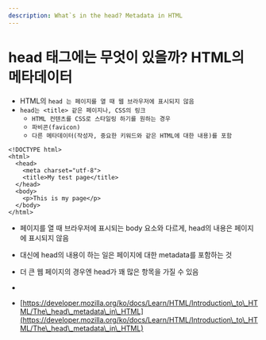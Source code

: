 ```yaml
---
description: What`s in the head? Metadata in HTML
---
```


# head 태그에는 무엇이 있을까? HTML의 메타데이터

* HTML의 `head 는 페이지를 열 때 웹 브라우저에 표시되지 않음`&#x20;
* `head는 <title> 같은 페이지나, CSS의 링크`
  * `HTML 컨텐츠를 CSS로 스타일링 하기를 원하는 경우`&#x20;
  * `파비콘(favicon)`
  * `다른 메타데이터(작성자, 중요한 키워드와 같은 HTML에 대한 내용)를 포함`&#x20;

```markup
<!DOCTYPE html>
<html>
  <head>
    <meta charset="utf-8">
    <title>My test page</title>
  </head>
  <body>
    <p>This is my page</p>
  </body>
</html>
```

* 페이지를 열 때 브라우저에 표시되는 body 요소와 다르게, head의 내용은 페이지에 표시되지 않음&#x20;
* 대신에 head의 내용이 하는 일은 페이지에 대한 metadata를 포함하는 것&#x20;



* 더 큰 웹 페이지의 경우엔 head가 꽤 많은 항목을 가질 수 있음&#x20;
*







* [https://developer.mozilla.org/ko/docs/Learn/HTML/Introduction\_to\_HTML/The\_head\_metadata\_in\_HTML](https://developer.mozilla.org/ko/docs/Learn/HTML/Introduction\_to\_HTML/The\_head\_metadata\_in\_HTML)

